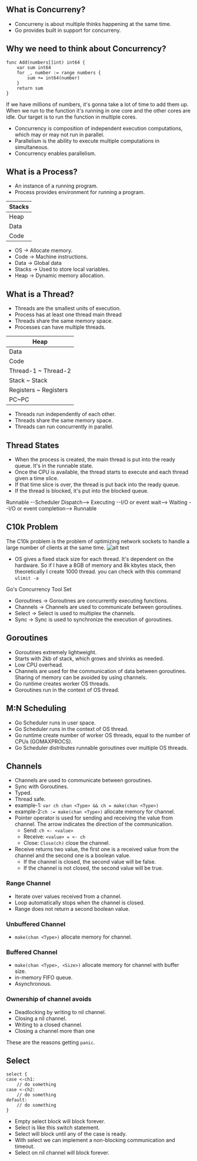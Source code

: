 ## What is Concurreny?
- Concurreny is about multiple thinks happening at the same time.
- Go provides built in support for concurreny.

## Why we need to think about Concurrency?
```
func Add(numbers[]int) int64 {
    var sum int64
    for _, number := range numbers {
        sum += int64(number)
    }
    return sum
}
```
If we have millions of numbers, it's gonna take a lot of time to add them up. 
When we run to the function it's running in one core and the other cores are idle.
Our target is to run the function in multiple cores.

- Concurrency is composition of independent execution computations, which may or may not run in parallel.
- Parallelism is the ability to execute multiple computations in simultaneous.
- Concurrency enables parallelism.

## What is a Process?

- An instance of a running program.
- Process provides environment for running a program.

|Stacks|
|------|
|Heap|
|Data|
|Code|

- OS -> Allocate memory.
- Code -> Machine instructions.
- Data -> Global data
- Stacks -> Used to store local variables.
- Heap -> Dynamic memory allocation.

## What is a Thread?
- Threads are the smallest units of execution.
- Process has at least one thread main thread
- Threads share the same memory space.
- Processes can have multiple threads.

|Heap|
|------|
|Data|
|Code|
|Thread-1 ~ Thread-2| 
|Stack ~ Stack|
|Registers ~ Registers|
|PC~PC|

- Threads run independently of each other.
- Threads share the same memory space.
- Threads can run concurrently in parallel.

## Thread States
- When the process is created, the main thread is put into the ready queue. It's in the runnable state.
- Once the CPU is available, the thread starts to execute and each thread given a time slice.
- If that time slice is over, the thread is put back into the ready queue.
- If the thread is blocked, it's put into the blocked queue.

Runnable --Scheduler Dispatch--> Executing --I/O or event wait--> Waiting --I/O or event completion--> Runnable

## C10k Problem
The C10k problem is the problem of optimizing network sockets to handle a large number of clients at the same time.
![alt text](http://monkey.org/~provos/libevent/libevent-benchmark.jpg)

- OS gives a fixed stack size for each thread. It's dependent on the hardware. So if I have a 8GB of memory and 8k kbytes stack, then theoretically I create 1000 thread.
 you can check with this command  `ulimit -a`

Go's Concurrency Tool Set
- Goroutines -> Goroutines are concurrently executing functions.
- Channels -> Channels are used to communicate between goroutines.
- Select -> Select is used to multiplex the channels.
- Sync -> Sync is used to synchronize the execution of goroutines.

## Goroutines
 - Goroutines extremely lightweight.
 - Starts with 2kb of stack, which grows and shrinks as needed.
 - Low CPU overhead.
 - Channels are used for the communication of data between goroutines. Sharing of memory can be avoided by using channels.
 - Go runtime creates worker OS threads.
 - Goroutines run in the context of OS thread.

## M:N Scheduling
- Go Scheduler runs in user space.
- Go Scheduler runs in the context of OS thread.
- Go runtime create number of worker OS threads, equal to the number of CPUs (GOMAXPROCS).
- Go Scheduler distributes runnable goroutines over multiple OS threads.

## Channels
- Channels are used to communicate between goroutines.
- Sync with Goroutines.
- Typed.
- Thread safe.
- example-1: `var ch chan <Type> && ch = make(chan <Type>)`
- example-2:`ch := make(chan <Type>)` allocate memory for channel.
- Pointer operator is used for sending and receiving the value from channel. The arrow indicates the direction of the communication.
  - Send: `ch <- <value>`
  - Receive: `<value> = <- ch`
  - Close: `Close(ch)` close the channel.
- Receive returns two value, the first one is a received value from the channel and the second one is a boolean value.
  - If the channel is closed, the second value will be false.
  - If the channel is not closed, the second value will be true.

### Range Channel
 - Iterate over values received from a channel.
 - Loop automatically stops when the channel is closed.
 - Range does not return a second boolean value.

### Unbuffered Channel
 - `make(chan <Type>)` allocate memory for channel.
### Buffered Channel
 - `make(chan <Type>, <Size>)` allocate memory for channel with buffer size.
 - in-memory FIFO queue.
 - Asynchronous.
### Ownership of channel avoids
 - Deadlocking by writing to nil channel.
 - Closing a nil channel.
 - Writing to a closed channel.
 - Closing a channel more than one

These are the reasons getting `panic`.

## Select
```
select {
case <-ch1:
    // do something
case <-ch2:
    // do something
default:
    // do something
}
```
- Empty select block will block forever.
- Select is like this switch statement.
- Select will block until any of the case is ready.
- With select we can implement a non-blocking communication and timeout.
- Select on nil channel will block forever.